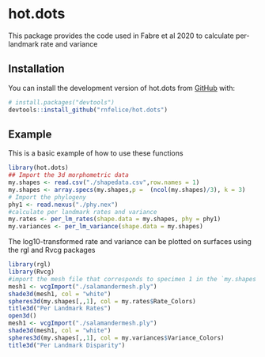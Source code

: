 
<!-- README.md is generated from README.Rmd. Please edit that file -->

# hot.dots

<!-- badges: start -->

<!-- badges: end -->

This package provides the code used in Fabre et al 2020 to calculate
per-landmark rate and variance

## Installation

You can install the development version of hot.dots from
[GitHub](https://github.com/) with:

``` r
# install.packages("devtools")
devtools::install_github("rnfelice/hot.dots")
```

## Example

This is a basic example of how to use these functions

``` r
library(hot.dots)
## Import the 3d morphometric data
my.shapes <- read.csv("./shapedata.csv",row.names = 1)
my.shapes <- array.specs(my.shapes,p =  (ncol(my.shapes)/3), k = 3)
# Import the phylogeny
phy1 <- read.nexus("./phy.nex")
#calculate per landmark rates and variance
my.rates <- per_lm_rates(shape.data = my.shapes, phy = phy1)
my.variances <- per_lm_variance(shape.data = my.shapes)
```

The log10-transformed rate and variance can be plotted on surfaces using
the rgl and Rvcg packages

``` r
library(rgl)
library(Rvcg)
#import the mesh file that corresponds to specimen 1 in the `my.shapes` array
mesh1 <- vcgImport("./salamandermesh.ply")
shade3d(mesh1, col = "white")
spheres3d(my.shapes[,,1], col = my.rates$Rate_Colors)
title3d("Per Landmark Rates")
open3d()
mesh1 <- vcgImport("./salamandermesh.ply")
shade3d(mesh1, col = "white")
spheres3d(my.shapes[,,1], col = my.variances$Variance_Colors)
title3d("Per Landmark Disparity")
```
